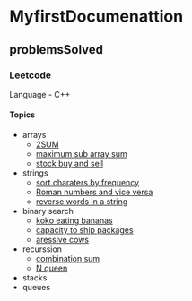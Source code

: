 # MyfirstDocumenattion

## problemsSolved

### Leetcode
Language - C++

#### Topics

* arrays
  * [2SUM](https://leetcode.com/problems/two-sum/)
  * [maximum sub array sum](https://leetcode.com/problems/maximum-subarray/)
  * [stock buy and sell](https://leetcode.com/problems/best-time-to-buy-and-sell-stock/)
* strings
  * [sort charaters by frequency](https://leetcode.com/problems/sort-characters-by-frequency/)
  * [Roman numbers and vice versa](https://leetcode.com/problems/roman-to-integer/https://leetcode.com/problems/roman-to-integer/)
  * [reverse words in a string](https://leetcode.com/problems/reverse-words-in-a-string/)
* binary search
  * [koko eating bananas](https://leetcode.com/problems/koko-eating-bananas/)
  * [capacity to ship packages](https://leetcode.com/problems/capacity-to-ship-packages-within-d-days/)
  * [aressive cows](https://practice.geeksforgeeks.org/problems/aggressive-cows/1?utm_source=youtube&utm_medium=collab_striver_ytdescription&utm_campaign=aggressive-cows)
* recurssion
  * [combination sum](https://leetcode.com/problems/combination-sum-ii/description/)
  * [N queen](https://leetcode.com/problems/n-queens/)
* stacks
* queues



